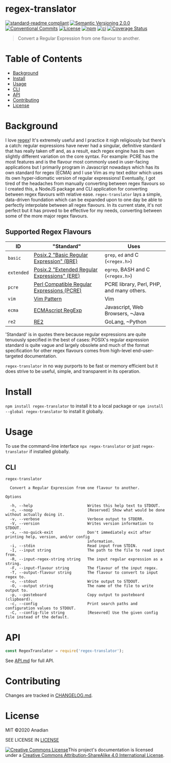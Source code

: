 # regex-translator
[![standard-readme compliant](https://img.shields.io/badge/readme%20style-standard-brightgreen.svg?style=flat-square)](https://github.com/RichardLitt/standard-readme)
[![Semantic Versioning 2.0.0](https://img.shields.io/badge/semver-2.0.0-brightgreen?style=flat-square)](https://semver.org/spec/v2.0.0.html)
[![Conventional Commits](https://img.shields.io/badge/Conventional%20Commits-1.0.0-yellow.svg?style=flat-square)](https://conventionalcommits.org)
[![License](https://img.shields.io/github/license/Anadian/regex-translator)](https://github.com/Anadian/regex-translator/LICENSE)
[![npm](https://img.shields.io/npm/v/regex-translator)](https://www.npmjs.com/package/regex-translator)
[![ci](https://github.com/Anadian/regex-translator/actions/workflows/ci.yml/badge.svg)](https://github.com/Anadian/regex-translator/actions/workflows/ci.yml)
[![Coverage Status](https://coveralls.io/repos/github/Anadian/regex-translator/badge.svg?branch=main)](https://coveralls.io/github/Anadian/regex-translator?branch=main)

> Convert a Regular Expression from one flavour to another.
# Table of Contents
- [Background](#Background)
- [Install](#Install)
- [Usage](#Usage)
- [CLI](#CLI)
- [API](#API)
- [Contributing](#Contributing)
- [License](#License)
# Background
I love [regex](https://en.wikipedia.org/wiki/Regular_expression)! It's extremely useful and I practice it nigh religiously but there's a catch: regular expressions have never had a singular, definitive standard that has really taken off and, as a result, each regex engine has its own slightly different variation on the core syntax. For example: PCRE has the most features and is the flavour most commonly used in user-facing applications but I primarily program in Javascript nowadays which has its own standard for regex (ECMA) and I use Vim as my text editor which uses its own hyper-idiomatic version of regular expressions! Eventually, I got tired of the headaches from manually converting between regex flavours so I created this, a NodeJS package and CLI application for converting between regex flavours with relative ease. `regex-translator` lays a simple, data-driven foundation which can be expanded upon to one day be able to perfectly interpolate between all regex flavours. In its current state, it's not perfect but it has proved to be effective for my needs, converting between some of the more major regex flavours.
## Supported Regex Flavours
ID | "Standard" | Uses
--- | --- | ---
`basic` | [Posix.2 "Basic Regular Expression" (BRE)](https://pubs.opengroup.org/onlinepubs/9699919799/basedefs/V1_chap09.html#tag_09_03) | `grep`, `ed` and C (`<regex.h>`)
`extended` | [Posix.2 "Extended Regular Expressions" (ERE)](https://pubs.opengroup.org/onlinepubs/9699919799/basedefs/V1_chap09.html#tag_09_04) | `egrep`, BASH and C (`<regex.h>`)
`pcre` | [Perl Compatible Regular Expressions (PCRE)](https://www.pcre.org/) | PCRE library, Perl, PHP, and many others.
`vim` | [Vim Pattern](https://vimhelp.org/pattern.txt.html) | Vim
`ecma` | [ECMAscript RegExp](https://262.ecma-international.org/12.0/#sec-regexp-regular-expression-objects) | Javascript, Web Browsers, ~Java
`re2` | [RE2](https://github.com/google/re2) | GoLang, ~Python

'Standard' is in quotes there because regular expressions are quite tenuously specified in the best of cases: POSIX's regular expression standard is quite vague and largely obsolete and much of the format specification for other regex flavours comes from high-level end-user-targeted documentation.

`regex-translator` in no way purports to be fast or memory efficient but it does strive to be useful, simple, and transparent in its operation.
# Install
`npm install regex-translator`
to install it to a local package or
`npm install --global regex-translator`
to install it globally.
# Usage
To use the command-line interface `npx regex-translator` or just `regex-translator` if installed globally.
## CLI
```
regex-translator

  Convert a Regular Expression from one flavour to another. 

Options

  -h, --help                        Writes this help text to STDOUT.                                              
  -n, --noop                        [Reserved] Show what would be done without actually doing it.                 
  -v, --verbose                     Verbose output to STDERR.                                                     
  -V, --version                     Writes version information to STDOUT.                                         
  -x, --no-quick-exit               Don't immediately exit after printing help, version, and/or config            
                                    information.                                                                  
  -i, --stdin                       Read input from STDIN.                                                        
  -I, --input string                The path to the file to read input from.                                      
  -R, --input-regex-string string   The input regular expression as a string.                                     
  -F, --input-flavour string        The flavour of the input regex.                                               
  -T, --output-flavour string       The flavour to convert to input regex to.                                     
  -o, --stdout                      Write output to STDOUT.                                                       
  -O, --output string               The name of the file to write output to.                                      
  -p, --pasteboard                  Copy output to pasteboard (clipboard).                                        
  -c, --config                      Print search paths and configuration values to STDOUT.                        
  -C, --config-file string          [Resevred] Use the given config file instead of the default.                  
```
# API
```js
const RegexTranslator = require('regex-translator');
```
See [API.md](API.md) for full API.
# Contributing
Changes are tracked in [CHANGELOG.md](CHANGELOG.md).
# License
MIT ©2020 Anadian

SEE LICENSE IN [LICENSE](LICENSE)

[![Creative Commons License](https://i.creativecommons.org/l/by-sa/4.0/88x31.png)](http://creativecommons.org/licenses/by-sa/4.0/)This project's documentation is licensed under a [Creative Commons Attribution-ShareAlike 4.0 International License](http://creativecommons.org/licenses/by-sa/4.0/).
